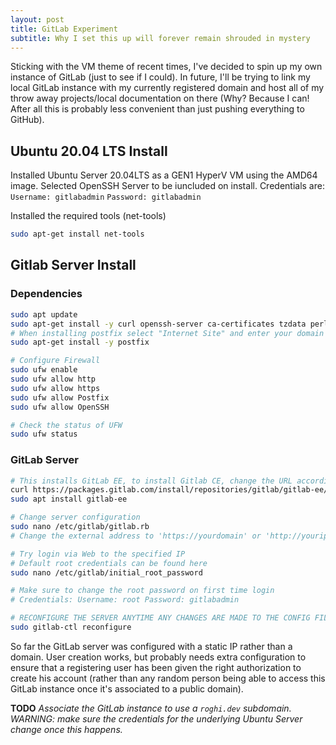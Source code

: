 ```yaml
---
layout: post
title: GitLab Experiment
subtitle: Why I set this up will forever remain shrouded in mystery
---
```


Sticking with the VM theme of recent times, I've decided to spin up my own instance of GitLab (just to see if I could). In future, I'll be trying to link my local GitLab instance with my currently registered domain and host all of my throw away projects/local documentation on there (Why? Because I can! After all this is probably less convenient than just pushing everything to GitHub). 

## Ubuntu 20.04 LTS Install

Installed Ubuntu Server 20.04LTS as a GEN1 HyperV VM using the AMD64 image. Selected OpenSSH Server to be iuncluded on install.
Credentials are:
`Username: gitlabadmin` `Password: gitlabadmin`

Installed the required tools (net-tools)

```bash
sudo apt-get install net-tools
```

## Gitlab Server Install

### Dependencies

```bash
sudo apt update
sudo apt-get install -y curl openssh-server ca-certificates tzdata perl
# When installing postfix select "Internet Site" and enter your domain
sudo apt-get install -y postfix

# Configure Firewall
sudo ufw enable
sudo ufw allow http
sudo ufw allow https
sudo ufw allow Postfix
sudo ufw allow OpenSSH

# Check the status of UFW
sudo ufw status
```

### GitLab Server

```bash
# This installs GitLab EE, to install Gitlab CE, change the URL accordingly
curl https://packages.gitlab.com/install/repositories/gitlab/gitlab-ee/script.deb.sh | sudo bash
sudo apt install gitlab-ee

# Change server configuration
sudo nano /etc/gitlab/gitlab.rb
# Change the external address to 'https://yourdomain' or 'http://yourip'

# Try login via Web to the specified IP
# Default root credentials can be found here
sudo nano /etc/gitlab/initial_root_password

# Make sure to change the root password on first time login
# Credentials: Username: root Password: gitlabadmin

# RECONFIGURE THE SERVER ANYTIME ANY CHANGES ARE MADE TO THE CONFIG FILE
sudo gitlab-ctl reconfigure
```

So far the GitLab server was configured with a static IP rather than a domain. User creation works, but probably needs extra configuration to ensure that a registering user has been given the right authorization to create his account (rather than any random person being able to access this GitLab instance once it's associated to a public domain).

**TODO** *Associate the GitLab instance to use a `roghi.dev` subdomain. WARNING: make sure the credentials for the underlying Ubuntu Server change once this happens.*
